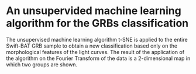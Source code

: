# An unsupervided machine learning algorithm for the GRBs classification

The unsupervised machine learning algorithm t-SNE is applied to the entire Swift-BAT GRB sample to obtain a new classification based only on the morphological features of the light curves. The result of the application of the algorithm on the Fourier Transform of the data is a 2-dimensional map in which two groups are shown. 
